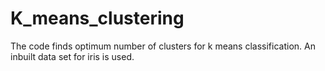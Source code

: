 # K_means_clustering
The code finds optimum number of clusters for k means classification. An inbuilt data  set for iris is used.
